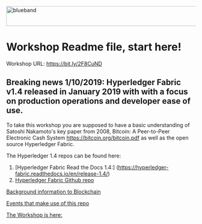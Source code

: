 <img src="https://farm5.staticflickr.com/4503/37148677233_71edc5a37b_o.png" width="1041" height="53" alt="blueband">

# Workshop Readme file, start here!

Workshop URL: https://bit.ly/2F8CuND

## Breaking news 1/10/2019: Hyperledger Fabric v1.4 released in January 2019 with with a focus on production operations and developer ease of use. 

To take this workshop you are supposed to have a basic understanding of Satoshi Nakamoto's key paper from 2008, Bitcoin: A Peer-to-Peer Electronic Cash System https://bitcoin.org/bitcoin.pdf as well as the open source Hyperledger
Fabric. 

The Hyperledger 1.4 repos can be found here:

1. [Hyperledger Fabric Read the Docs 1.4:] (https://hyperledger-fabric.readthedocs.io/en/release-1.4/)
1. [Hyperledger Fabric Github repo](https://github.com/hyperledger/fabric)

[Background information to Blockchain](background.md)

[Events that make use of this repo](https://github.com/LennartFr/alf20191ibmbc/blob/master/events.md) 

[The Workshop is here:](/workshop.md)







